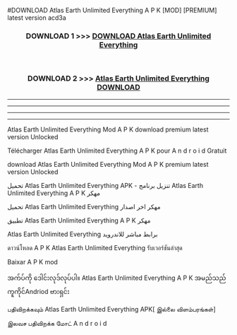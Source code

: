 #DOWNLOAD Atlas Earth  Unlimited Everything A P K [MOD] [PREMIUM] latest version acd3a



<div align="center">

<h3>DOWNLOAD 1 >>> <a href="https://teeasianyam.web.app?sq=Atlas Earth  Unlimited Everything">DOWNLOAD Atlas Earth  Unlimited Everything </a></h3><br>

<h3>DOWNLOAD 2 >>> <a href="https://teeasianyam.web.app?sq=Atlas Earth  Unlimited Everything ">Atlas Earth  Unlimited Everything  DOWNLOAD </a></h3>

</div>


----------------------------------------------------------

----------------------------------------------------------

----------------------------------------------------------

----------------------------------------------------------


Atlas Earth  Unlimited Everything  Mod A P K download premium latest version Unlocked

Télécharger Atlas Earth  Unlimited Everything  A P K pour A n d r o i d Gratuit

download Atlas Earth  Unlimited Everything  Mod A P K premium latest version Unlocked

تحميل Atlas Earth  Unlimited Everything  APK - تنزيل برنامج Atlas Earth  Unlimited Everything  A P K مهكر

تحميل Atlas Earth  Unlimited Everything  مهكر اخر اصدار

تطبيق Atlas Earth  Unlimited Everything  A P K مهكر

Atlas Earth  Unlimited Everything  برابط مباشر للاندرويد

ดาวน์โหลด A P K Atlas Earth  Unlimited Everything  รับเวอร์ชันล่าสุด

Baixar A P K mod

အက်ပ်ကို ဒေါင်းလုဒ်လုပ်ပါ။ Atlas Earth  Unlimited Everything  A P K အမည်သည်ကူကိုင်Andriod ဗားရှင်း

பதிவிறக்கவும் Atlas Earth  Unlimited Everything  APK[ இல்லை விளம்பரங்கள்] 
 
இலவச பதிவிறக்க மோட் A n d r o i d



